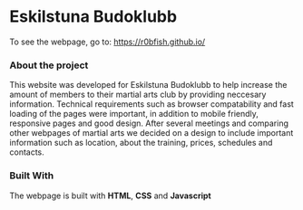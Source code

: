 # Eskilstuna Budoklubb

To see the webpage, go to: https://r0bfish.github.io/

### About the project
This website was developed for Eskilstuna Budoklubb to help increase the amount of members to their martial arts club by providing neccesary information. Technical requirements such as browser compatability and fast loading of the pages were important, in addition to mobile friendly, responsive pages and good design. After several meetings and comparing other webpages of martial arts we decided on a design to include important information such as location, about the training, prices, schedules and contacts. 


### Built With
The webpage is built with **HTML**, **CSS** and **Javascript**
